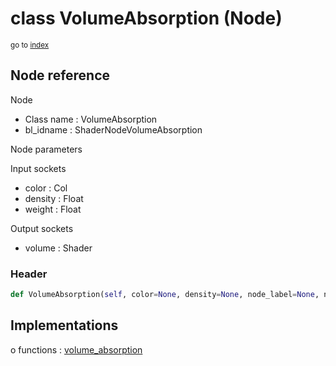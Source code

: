 # class VolumeAbsorption (Node)

<sub>go to [index](/docs/index.md)</sub>

## Node reference

Node
 - Class name : VolumeAbsorption
 - bl_idname : ShaderNodeVolumeAbsorption

Node parameters

Input sockets
 - color : Col
 - density : Float
 - weight : Float

Output sockets
 - volume : Shader

### Header

``` python
def VolumeAbsorption(self, color=None, density=None, node_label=None, node_color=None):
```

## Implementations

o functions : [volume_absorption](/docs/Shader_classes/volume_absorption.md)


